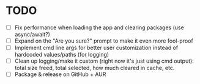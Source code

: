 # TODO

- [ ] Fix performance when loading the app and clearing packages (use async/await?)
- [ ] Expand on the "Are you sure?" prompt to make it even more fool-proof
- [ ] Implement cmd line args for better user customization instead of hardcoded values/paths (for logging)
- [ ] Clean up logging/make it custom (right now it's just using cmd output): total size freed, total selected, how much cleared in cache, etc.
- [ ] Package & release on GitHub + AUR
